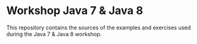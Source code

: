 # Workshop Java 7 & Java 8
This repository contains the sources of the examples and exercises used during the Java 7 & Java 8 workshop.
